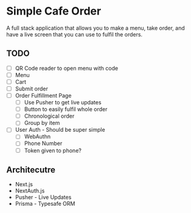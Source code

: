 # Simple Cafe Order

A full stack application that allows you to make a menu, take order, and have a live screen that you
can use to fulfil the orders.

## TODO

-   [ ] QR Code reader to open menu with code
-   [ ] Menu
-   [ ] Cart
-   [ ] Submit order
-   [ ] Order Fulfillment Page
    -   [ ] Use Pusher to get live updates
    -   [ ] Button to easily fulfil whole order
    -   [ ] Chronological order
    -   [ ] Group by item
-   [ ] User Auth - Should be super simple
    -   [ ] WebAuthn
    -   [ ] Phone Number
    -   [ ] Token given to phone?

## Architecutre

-   Next.js
-   NextAuth.js
-   Pusher - Live Updates
-   Prisma - Typesafe ORM
